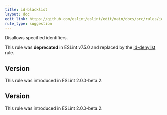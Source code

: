 ```yaml
---
title: id-blacklist
layout: doc
edit_link: https://github.com/eslint/eslint/edit/main/docs/src/rules/id-blacklist.md
rule_type: suggestion
---
```


Disallows specified identifiers.

This rule was **deprecated** in ESLint v7.5.0 and replaced by the [id-denylist](id-denylist) rule.

## Version

This rule was introduced in ESLint 2.0.0-beta.2.

## Version

This rule was introduced in ESLint 2.0.0-beta.2.

